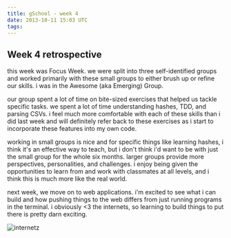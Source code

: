 ```yaml
---
title: gSchool - week 4
date: 2013-10-11 15:03 UTC
tags:
---
```


<h2>Week 4 retrospective</h2>

this week was Focus Week.  we were split into three self-identified groups and worked primarily with these small groups to either brush up or refine our skills.  i was in the Awesome (aka Emerging) Group.

our group spent a lot of time on bite-sized exercises that helped us tackle specific tasks.  we spent a lot of time understanding hashes, TDD, and parsing CSVs.  i feel much more comfortable with each of these skills than i did last week and will definitely refer back to these exercises as i start to incorporate these features into my own code.

working in small groups is nice and for specific things like learning hashes, i think it's an effective way to teach, but i don't think i'd want to be with just the small group for the whole six months.  larger groups provide more perspectives, personalities, and challenges.  i enjoy being given the opportunities to learn from and work with classmates at all levels, and i think this is much more like the real world.

next week, we move on to web applications.  i'm excited to see what i can build and how pushing things to the web differs from just running programs in the terminal.  i obviously <3 the internets, so learning to build things to put there is pretty darn exciting.

![internetz](http://memecrunch.com/meme/ONU8/i-love-the-interwebz/image.png)
